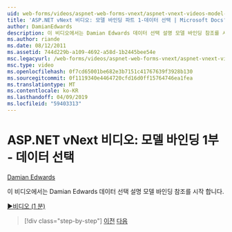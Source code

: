 ```yaml
---
uid: web-forms/videos/aspnet-web-forms-vnext/aspnet-vnext-videos-model-binding-part-1-selecting-data
title: 'ASP.NET vNext 비디오: 모델 바인딩 파트 1-데이터 선택 | Microsoft Docs'
author: DamianEdwards
description: 이 비디오에서는 Damian Edwards 데이터 선택 설명 모델 바인딩 참조를 시작 합니다.
ms.author: riande
ms.date: 08/12/2011
ms.assetid: 744d229b-a109-4692-a58d-1b2445bee54e
msc.legacyurl: /web-forms/videos/aspnet-web-forms-vnext/aspnet-vnext-videos-model-binding-part-1-selecting-data
msc.type: video
ms.openlocfilehash: 0f7cd65001be682e3b7151c41767639f3928b130
ms.sourcegitcommit: 0f1119340e4464720cfd16d0ff15764746ea1fea
ms.translationtype: MT
ms.contentlocale: ko-KR
ms.lasthandoff: 04/09/2019
ms.locfileid: "59403313"
---
```

# <a name="aspnet-vnext-videos-model-binding-part-1---selecting-data"></a>ASP.NET vNext 비디오: 모델 바인딩 1부 - 데이터 선택

[Damian Edwards](https://github.com/DamianEdwards)

이 비디오에서는 Damian Edwards 데이터 선택 설명 모델 바인딩 참조를 시작 합니다.

[&#9654;비디오 (1 분)](https://channel9.msdn.com/Blogs/ASP-NET-Site-Videos/aspnet-vnext-videos-model-binding-part-1-selecting-data)

> [!div class="step-by-step"]
> [이전](aspnet-vnext-videos-strongly-typed-data-controls.md)
> [다음](aspnet-vnext-videos-model-binding-part-2-filtering.md)
